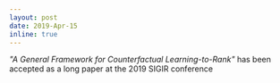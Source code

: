 ```yaml
---
layout: post
date: 2019-Apr-15
inline: true
---
```


*"A General Framework for Counterfactual Learning-to-Rank"* has been accepted as a long paper at the 2019 SIGIR conference
